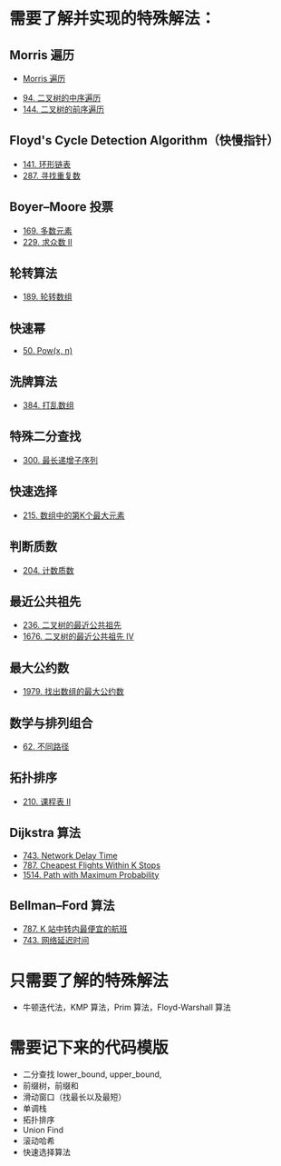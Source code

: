 # 需要了解并实现的特殊解法：
## Morris 遍历
* [Morris 遍历​](./morrisTraveral.md)
- [94. 二叉树的中序遍历](https://leetcode.com/problems/binary-tree-inorder-traversal/)
- [144. 二叉树的前序遍历](https://leetcode.com/problems/binary-tree-preorder-traversal/)
## Floyd's Cycle Detection Algorithm（快慢指针）
- [141. 环形链表](https://leetcode.com/problems/linked-list-cycle/)
- [287. 寻找重复数](https://leetcode.com/problems/find-the-duplicate-number/)
## Boyer–Moore 投票
- [169. 多数元素](https://leetcode.com/problems/majority-element/)
- [229. 求众数 II](https://leetcode.com/problems/majority-element-ii/)
## 轮转算法
- [189. 轮转数组](https://leetcode.com/problems/rotate-array/)
## 快速幂
- [50. Pow(x, n)](https://leetcode.com/problems/powx-n/)
## 洗牌算法
- [384. 打乱数组](https://leetcode.com/problems/shuffle-an-array/)
## 特殊二分查找
- [300. 最长递增子序列](https://leetcode.com/problems/longest-increasing-subsequence/)
## 快速选择
- [215. 数组中的第K个最大元素](https://leetcode.com/problems/kth-largest-element-in-an-array/)
## 判断质数
- [204. 计数质数](https://leetcode.com/problems/count-primes/)
## 最近公共祖先
- [236. 二叉树的最近公共祖先](https://leetcode.com/problems/lowest-common-ancestor-of-a-binary-tree/)
- [1676. 二叉树的最近公共祖先 IV](https://leetcode.com/problems/lowest-common-ancestor-of-a-binary-tree-iv/)
## 最大公约数
- [1979. 找出数组的最大公约数](https://leetcode.com/problems/find-greatest-common-divisor-of-array/)
## 数学与排列组合
- [62. 不同路径](https://leetcode.com/problems/unique-paths/)
## 拓扑排序
- [210. 课程表 II](https://leetcode.com/problems/course-schedule-ii/)
## Dijkstra 算法
- [743. Network Delay Time](https://leetcode.com/problems/network-delay-time/)
- [787. Cheapest Flights Within K Stops](https://leetcode.com/problems/cheapest-flights-within-k-stops/)
- [1514. Path with Maximum Probability](https://leetcode.com/problems/path-with-maximum-probability/)
## Bellman–Ford 算法
- [787. K 站中转内最便宜的航班](https://leetcode.com/problems/cheapest-flights-within-k-stops/)
- [743. 网络延迟时间](https://leetcode.com/problems/network-delay-time/)

# 只需要了解的特殊解法
- 牛顿迭代法，KMP 算法，Prim 算法，Floyd-Warshall 算法

# 需要记下来的代码模版
* 二分查找 lower_bound, upper_bound,
* 前缀树，前缀和
* 滑动窗口（找最长以及最短）
* 单调栈
* 拓扑排序
* Union Find
* 滚动哈希
* 快速选择算法
